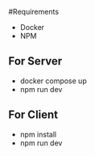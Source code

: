 #Requirements
- Docker
- NPM

## For Server
- docker compose up
- npm run dev

## For Client
- npm install
- npm run dev
